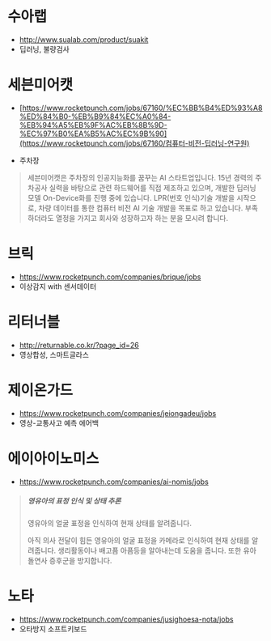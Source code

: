# 수아랩

* http://www.sualab.com/product/suakit
* 딥러닝, 불량검사



# 세븐미어캣

* [https://www.rocketpunch.com/jobs/67160/%EC%BB%B4%ED%93%A8%ED%84%B0-%EB%B9%84%EC%A0%84-%EB%94%A5%EB%9F%AC%EB%8B%9D-%EC%97%B0%EA%B5%AC%EC%9B%90](https://www.rocketpunch.com/jobs/67160/컴퓨터-비전-딥러닝-연구원)

* 주차장

>세븐미어캣은 주차장의 인공지능화를 꿈꾸는 AI 스타트업입니다. 15년 경력의 주차공사 실력을 바탕으로 관련 하드웨어를 직접 제조하고 있으며, 개발한 딥러닝 모델 On-Device화를 진행 중에 있습니다. LPR(번호 인식)기술 개발을 시작으로, 차량 데이터를 통한 컴퓨터 비전 AI 기술 개발을 목표로 하고 있습니다. 부족하더라도 열정을 가지고 회사와 성장하고자 하는 분을 모시려 합니다.



# 브릭

* https://www.rocketpunch.com/companies/brique/jobs
* 이상감지 with 센서데이터



# 리터너블

* http://returnable.co.kr/?page_id=26
* 영상합성, 스마트글라스



# 제이온가드

* https://www.rocketpunch.com/companies/jeiongadeu/jobs
* 영상-교통사고 예측 에어백



# 에이아이노미스

* https://www.rocketpunch.com/companies/ai-nomis/jobs

>##### 영유아의 표정 인식 및 상태 추론
>
>영유아의 얼굴 표정을 인식하여 현재 상태를 알려줍니다.
>
>
>
>아직 의사 전달이 힘든 영유아의 얼굴 표정을 카메라로 인식하여 현재 상태를 알려줍니다. 생리활동이나 배고픔 아픔등을 알아내는데 도움을 줍니다.
>또한 유아 돌연사 증후군을 방지합니다.



# 노타

* https://www.rocketpunch.com/companies/jusighoesa-nota/jobs
* 오타방지 소프트키보드